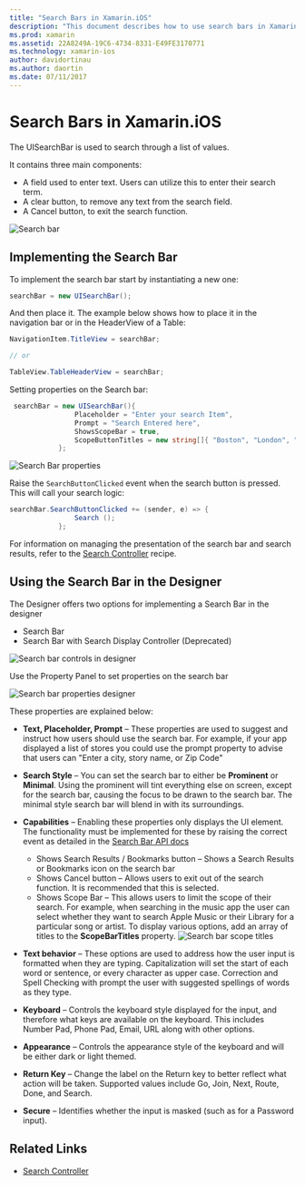```yaml
---
title: "Search Bars in Xamarin.iOS"
description: "This document describes how to use search bars in Xamarin.iOS. It discusses how to create search bars programmatically and in a storyboard."
ms.prod: xamarin
ms.assetid: 22A8249A-19C6-4734-8331-E49FE3170771
ms.technology: xamarin-ios
author: davidortinau
ms.author: daortin
ms.date: 07/11/2017
---
```


# Search Bars in Xamarin.iOS

The UISearchBar is used to search through a list of values.

It contains three main components:

- A field used to enter text. Users can utilize this to enter their search term.
- A clear button, to remove any text from the search field.
- A Cancel button, to exit the search function.

![Search bar](searchbar-images/image1.png)

## Implementing the Search Bar

To implement the search bar  start by instantiating a new one:

```csharp
searchBar = new UISearchBar();
```

And then place it. The example below shows how to place it in the navigation bar or in the HeaderView of a Table:

```csharp
NavigationItem.TitleView = searchBar;

// or

TableView.TableHeaderView = searchBar;
```

Setting properties on the Search bar:

```csharp
 searchBar = new UISearchBar(){
                Placeholder = "Enter your search Item",
                Prompt = "Search Entered here",
                ShowsScopeBar = true,
                ScopeButtonTitles = new string[]{ "Boston", "London", "SF" },
            };
```

![Search Bar properties](searchbar-images/image6.png)

Raise the `SearchButtonClicked` event when the search button is pressed. This will call your search logic:

```csharp
searchBar.SearchButtonClicked += (sender, e) => {
                Search ();
            };
```

For information on managing the presentation of the search bar and search results, refer to the [Search Controller](https://github.com/xamarin/recipes/tree/master/Recipes/ios/content_controls/search-controller) recipe.

## Using the Search Bar in the Designer

The Designer offers two options for implementing a Search Bar in the designer

- Search Bar
- Search Bar with Search Display Controller (Deprecated)

![Search bar controls in designer](searchbar-images/image2.png)

Use the Property Panel to set properties on the search bar

![Search bar properties designer](searchbar-images/image3.png)

These properties are explained below:

- **Text, Placeholder, Prompt** – These properties are used to suggest and instruct how users should use the search bar. For example, if your app displayed a list of stores you could use the prompt property to advise that users can "Enter a city, story name, or Zip Code"
- **Search Style** – You can set the search bar to either be **Prominent** or **Minimal**. Using the prominent will tint everything else on screen, except for the search bar, causing the focus to be drawn to the search bar. The minimal style search bar will blend in with its surroundings.
- **Capabilities** – Enabling these properties only displays the UI element. The functionality must be implemented for these by raising the correct event as detailed in the [Search Bar API docs](xref:UIKit.UISearchBar)
  - Shows Search Results / Bookmarks button – Shows a Search Results or Bookmarks icon on the search bar
  - Shows Cancel button – Allows users to exit out of the search function. It is recommended that this is selected.
  - Shows Scope Bar – This allows users to limit the scope of their search. For example, when searching in the music app the user can select whether they want to search Apple Music or their Library for a particular song or artist. To display various options, add an array of titles to the **ScopeBarTitles** property.
  ![Search bar scope titles](searchbar-images/image4.png)

- **Text behavior** – These options are used to address how the user input is formatted when they are typing. Capitalization will set the start of each word or sentence, or every character as upper case. Correction and Spell Checking with prompt the user with suggested spellings of words as they type.
- **Keyboard** – Controls the keyboard style displayed for the input, and therefore what keys are available on the keyboard. This includes Number Pad, Phone Pad, Email, URL along with other options.
- **Appearance** – Controls the appearance style of the keyboard and will be either dark or light themed.
- **Return Key** – Change the label on the Return key to better reflect what action will be taken. Supported values include Go, Join, Next, Route, Done, and Search.
- **Secure** – Identifies whether the input is masked (such as for a Password input).

## Related Links

- [Search Controller](https://github.com/xamarin/recipes/tree/master/Recipes/ios/content_controls/search-controller)
